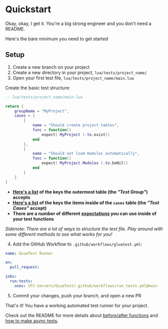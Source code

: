 # Quickstart

Okay, okay, I get it. You're a big strong engineer and you don't need a README.

Here's the bare minimum you need to get started


## Setup

1. Create a new branch on your project
2. Create a new directory in your project, `lua/tests/project_name/`
3. Open your first test file, `lua/tests/project_name/main.lua`

Create the basic test structure:
```lua
-- lua/tests/project_name/main.lua

return {
    groupName = "MyProject",
    cases = {
        {
            name = "Should create project tables",
            func = function()
                expect( MyProject ).to.exist()
            end
        },
        {
            name = "Should not load modules automatically",
            func = function()
                expect( MyProject.Modules ).to.beNil()
            end
        }
    }
}
```
 - **[Here's a list](https://github.com/CFC-Servers/GLuaTest/blob/main/README.md#the-test-group) of the keys the outermost table (the _"Test Group"_) accepts**
 - **[Here's a list](https://github.com/CFC-Servers/GLuaTest/blob/main/README.md#the-test-case) of the keys the items inside of the `cases` table (the _"Test Cases"_ accept)**
 - **There are a number of different [expectations](https://github.com/CFC-Servers/GLuaTest/blob/main/README.md#expectations) you can use inside of your test functions**

_Sidenote: There are a lot of ways to structure the test file. Play around with some different methods to see what works for you!_

4. Add the GitHub Workflow to `.github/workflows/gluatest.yml`:
```yml
name: GLuaTest Runner

on:
  pull_request:

jobs:
  run-tests:
    uses: CFC-Servers/GLuaTest/.github/workflows/run_tests.yml@main
```

5. Commit your changes, push your branch, and open a new PR



That's it! You have a working automated test runner for your project.

Check out the README for more details about [before/after functions](https://github.com/CFC-Servers/GLuaTest/blob/main/README.md#before--after-functions) and [how to make async tests](https://github.com/CFC-Servers/GLuaTest/blob/main/README.md#async-tests-and-the-done-function).
